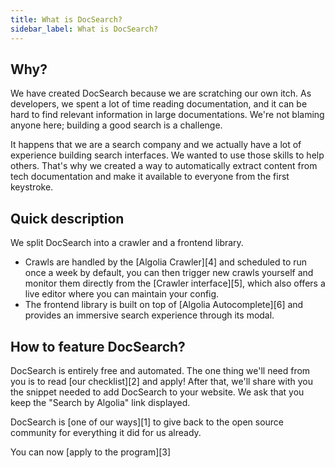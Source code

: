 ```yaml
---
title: What is DocSearch?
sidebar_label: What is DocSearch?
---
```


## Why?

We have created DocSearch because we are scratching our own itch. As developers, we spent a lot of time reading documentation, and it can be hard to find relevant information in large documentations. We're not blaming anyone here; building a good search is a challenge.

It happens that we are a search company and we actually have a lot of experience building search interfaces. We wanted to use those skills to help others. That's why we created a way to automatically extract content from tech documentation and make it available to everyone from the first keystroke.

## Quick description

We split DocSearch into a crawler and a frontend library.

- Crawls are handled by the [Algolia Crawler][4] and scheduled to run once a week by default, you can then trigger new crawls yourself and monitor them directly from the [Crawler interface][5], which also offers a live editor where you can maintain your config.
- The frontend library is built on top of [Algolia Autocomplete][6] and provides an immersive search experience through its modal.

## How to feature DocSearch?

DocSearch is entirely free and automated. The one thing we'll need from you is to read [our checklist][2] and apply! After that, we'll share with you the snippet needed to add DocSearch to your website. We ask that you keep the "Search by Algolia" link displayed.

DocSearch is [one of our ways][1] to give back to the open source community for everything it did for us already.

You can now [apply to the program][3]
